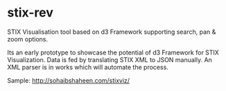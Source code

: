 # stix-rev
STIX Visualisation tool based on d3 Framework supporting search, pan &amp; zoom options. 

Its an early prototype to showcase the potential of d3 Framework for STIX Visualization. Data is fed by translating STIX XML to JSON manually. An XML parser is in works which will automate the process. 

Sample: http://sohaibshaheen.com/stixviz/
